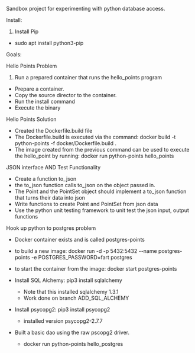 Sandbox project for experimenting with python database access.


Install:

1.  Install Pip
+ sudo apt install python3-pip


Goals:

Hello Points Problem
1.  Run a prepared container that runs the hello_points program
+ Prepare a container.
+ Copy the source director to the container.
+ Run the install command
+ Execute the binary

Hello Points Solution
+ Created the Dockerfile.build file
+ The Dockerfile.build is executed via the command: 
  docker build -t python-points -f docker/Dockerfile.build  .
+ The image created from the previous command can be used to execute the hello_point by running: 
  docker run python-points hello_points
  
  
  
JSON interface AND Test Functionality
+ Create a function to_json
+ the to_json function calls to_json on the object passed in.
+ The Point and the PointSet object should implement a to_json function that turns their data into json
+ Write functions to create Point and PointSet from json data
+ Use the python unit testing framework to unit test the json input, output functions

Hook up python to postgres problem
+ Docker container exists and is called postgres-points
+ to build a new image: 
  docker run -d -p 5432:5432 --name postgres-points -e POSTGRES_PASSWORD=fart postgres
+ to start the container from the image:
  docker start postgres-points
  
+ Install SQL Alchemy: pip3 install sqlalchemy
  + Note that this installed sqlalchemy 1.3.1
  + Work done on branch ADD_SQL_ALCHEMY
+ Install psycopg2: pip3 install psycopg2
  + installed version psycopg2-2.7.7
+ Built a basic dao using the raw pscopg2 driver. 
  + docker run python-points hello_postgres



